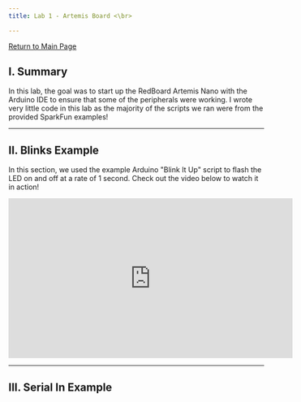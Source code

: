 ```yaml
---
title: Lab 1 - Artemis Board <\br>

---
```

[Return to Main Page](https://themandrazic.github.io/)

## I. Summary
In this lab, the goal was to start up the RedBoard Artemis Nano with the Arduino IDE to ensure that some of the peripherals were working. I wrote very little code in this lab as the majority of the scripts we ran were from the provided SparkFun examples!

---
## II. Blinks Example
In this section, we used the example Arduino "Blink It Up" script to flash the LED on and off at a rate of 1 second. Check out the video below to watch it in action!

<iframe width="560" height="315" src="https://youtu.be/30YJfUKDW8M" frameborder="0" allow="accelerometer; autoplay; encrypted-media; gyroscope; picture-in-picture" allowfullscreen></iframe>

---
## III. Serial In Example